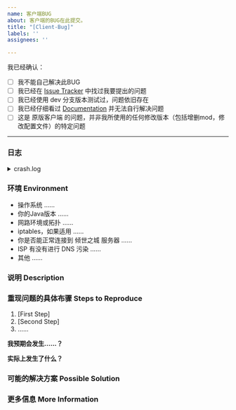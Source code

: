 ```yaml
---
name: 客户端BUG
about: 客户端的BUG在此提交。
title: "[Client-Bug]"
labels: ''
assignees: ''

---
```


<!--
感谢你向 倾世之城 提交 issue！

-->
<!-- 在 [ ] 内添加x使 [ ] 变成 [x] 来勾选复选框 您可以使用上方的Preview来预览显示效果-->
我已经确认： <!--在提交之前，请确认：-->
- [ ] 我不能自己解决此BUG <!--如果你可以自己 debug 并解决的话，提交 PR 吧！-->
- [ ] 我已经在 [Issue Tracker](……/) 中找过我要提出的问题
- [ ] 我已经使用 dev 分支版本测试过，问题依旧存在
- [ ] 我已经仔细看过 [Documentation](https://github.com/0xc0000142/QSZC/wiki) 并无法自行解决问题
- [ ] 这是 原版客户端 的问题，并非我所使用的任何修改版本（包括增删mod，修改配置文件）的特定问题

<!-- 请注意，如果你并没有遵照这个 issue template 填写内容，我们将直接关闭这个 issue。-->



------------------------------------------------------------------

<!-- 
请附上任何可以帮助我们解决这个问题的信息，如果我们收到的信息不足，我们将对这个 issue 加上 *Needs more information* 标记并在收到更多资讯之前关闭 issue。
Make sure to add **all the information needed to understand the bug** so that someone can help. If the info is missing we'll add the 'Needs more information' label and close the issue until there is enough information.
-->

### 日志
<!--
在下方附上 倾世之城-客户端 崩溃或报错后日志文件的内容
   
-->
<details>
  <summary>crash.log</summary>

```yaml
在此处附上你的日志
```

</details>


### 环境 Environment

* 操作系统 <!-- 如果您不知道如何获取系统版本，请百度搜索 -->
……
* 你的Java版本 <!-- Command: java.exe -version 2 -->
……
* 网路环境或拓扑 <!-- ipconfig /all -->
……
* iptables，如果适用 
……
* 你是否能正常连接到 倾世之城 服务器 <!-- yes or no -->
……
* ISP 有没有进行 DNS 污染 
……
* 其他 
……

### 说明 Description

<!--
请详细、清晰地表达你要提出的论述，例如这个问题如何影响到你？你想实现什么功能？
-->

### 重现问题的具体布骤 Steps to Reproduce

1. [First Step]
2. [Second Step]
3. ……

**我预期会发生……？**
<!-- **Expected behavior:** [What you expected to happen] -->

**实际上发生了什么？**
<!-- **Actual behavior:** [What actually happened] -->

### 可能的解决方案 Possible Solution
<!-- 此项非必须，但是如果你有想法的话欢迎提出。 -->
<!-- Not obligatory, but suggest a fix/reason for the bug, -->
<!-- or ideas how to implement the addition or change -->

### 更多信息 More Information
